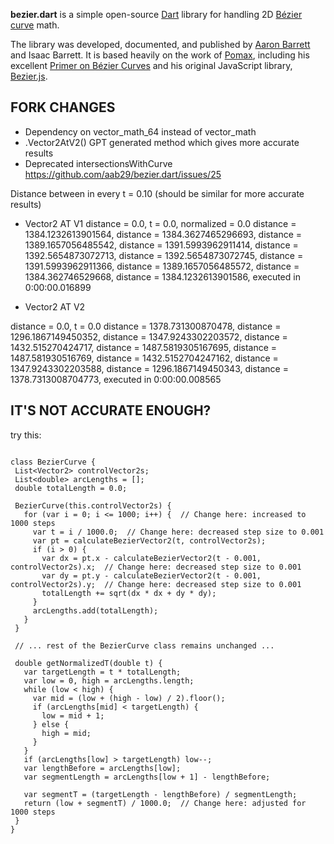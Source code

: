 **bezier.dart** is a simple open-source [Dart](https://www.dartlang.org/) library for handling 2D [Bézier curve](https://en.wikipedia.org/wiki/B%C3%A9zier_curve) math.

The library was developed, documented, and published by [Aaron Barrett](https://www.aaronbarrett.com) and Isaac Barrett.  It is based heavily on the work of [Pomax](https://pomax.github.io/), including his excellent [Primer on Bézier Curves](https://pomax.github.io/bezierinfo/) and his original JavaScript library, [Bezier.js](https://pomax.github.io/bezierjs/).


## FORK CHANGES
- Dependency on vector_math_64 instead of vector_math
- .Vector2AtV2() GPT generated method which gives more accurate results
- Deprecated intersectionsWithCurve https://github.com/aab29/bezier.dart/issues/25

Distance between in every t = 0.10 (should be similar for more accurate results)

  - Vector2 AT V1
 distance = 0.0, t = 0.0, normalized = 0.0
 distance = 1384.1232613901564,
 distance = 1384.3627465296693,
 distance = 1389.1657056485542,
 distance = 1391.5993962911414,
 distance = 1392.5654873072713,
 distance = 1392.5654873072745,
 distance = 1391.5993962911366,
 distance = 1389.1657056485572,
 distance = 1384.362746529668,
 distance = 1384.1232613901586,
 executed in 0:00:00.016899

- Vector2 AT V2

 distance = 0.0, t = 0.0
 distance = 1378.731300870478,
 distance = 1296.1867149450352,
 distance = 1347.9243302203572,
 distance = 1432.515270424717,
 distance = 1487.5819305167695,
 distance = 1487.581930516769,
 distance = 1432.5152704247162,
 distance = 1347.9243302203588,
 distance = 1296.1867149450343,
 distance = 1378.7313008704773,
 executed in 0:00:00.008565


 ## IT'S NOT ACCURATE ENOUGH?

 try this:
 ```

class BezierCurve {
  List<Vector2> controlVector2s;
  List<double> arcLengths = [];
  double totalLength = 0.0;

  BezierCurve(this.controlVector2s) {
    for (var i = 0; i <= 1000; i++) {  // Change here: increased to 1000 steps
      var t = i / 1000.0;  // Change here: decreased step size to 0.001
      var pt = calculateBezierVector2(t, controlVector2s);
      if (i > 0) {
        var dx = pt.x - calculateBezierVector2(t - 0.001, controlVector2s).x;  // Change here: decreased step size to 0.001
        var dy = pt.y - calculateBezierVector2(t - 0.001, controlVector2s).y;  // Change here: decreased step size to 0.001
        totalLength += sqrt(dx * dx + dy * dy);
      }
      arcLengths.add(totalLength);
    }
  }

  // ... rest of the BezierCurve class remains unchanged ...

  double getNormalizedT(double t) {
    var targetLength = t * totalLength;
    var low = 0, high = arcLengths.length;
    while (low < high) {
      var mid = (low + (high - low) / 2).floor();
      if (arcLengths[mid] < targetLength) {
        low = mid + 1;
      } else {
        high = mid;
      }
    }
    if (arcLengths[low] > targetLength) low--;
    var lengthBefore = arcLengths[low];
    var segmentLength = arcLengths[low + 1] - lengthBefore;

    var segmentT = (targetLength - lengthBefore) / segmentLength;
    return (low + segmentT) / 1000.0;  // Change here: adjusted for 1000 steps
  }
}

 ```
